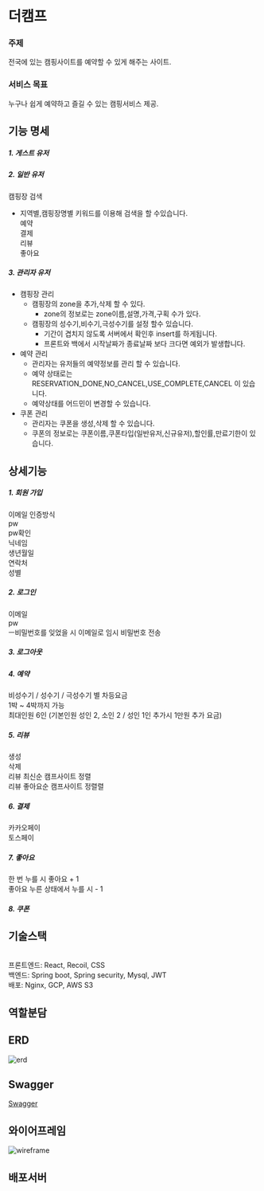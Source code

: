 # 더캠프

### 주제
전국에 있는 캠핑사이트를 예약할 수 있게 해주는 사이트.


### 서비스 목표 
누구나 쉽게 예약하고 즐길 수 있는 캠핑서비스 제공.




## **기능 명세**

##### 1. 게스트 유저


##### 2. 일반 유저 
캠핑장 검색
- 지역별,캠핑장명별 키워드를 이용해 검색을 할 수있습니다.
<br>예약
<br>결제
<br>리뷰
<br>좋아요

##### 3. 관리자 유저
- 캠핑장 관리
    - 캠핑장의 zone을 추가,삭제 할 수 있다.
        - zone의 정보로는 zone이름,설명,가격,구획 수가 있다.
    - 캠핑장의 성수기,비수기,극성수기를 설정 할수 있습니다.
        - 기간이 겹치지 않도록 서버에서 확인후 insert를 하게됩니다.
        - 프론트와 백에서 시작날짜가 종료날짜 보다 크다면 예외가 발생합니다.
- 예약 관리
    - 관리자는 유저들의 예약정보를 관리 할 수 있습니다.
    - 예약 상태로는  RESERVATION_DONE,NO_CANCEL,USE_COMPLETE,CANCEL  이 있습니다.
    - 예약상태를 어드민이 변경할 수 있습니다.
- 쿠폰 관리
    - 관리자는 쿠폰을 생성,삭제 할 수 있습니다.
    - 쿠폰의 정보로는 쿠폰이름,쿠폰타입(일반유저,신규유저),할인률,만료기한이 있습니다.





## **상세기능**

##### 1. 회원 가입
이메일 인증방식
<br>pw
<br>pw확인
<br>닉네임
<br>생년월일
<br>연락처
<br>성별

##### 2. 로그인
이메일
<br>pw
<br>ㅡ비밀번호를 잊었을 시 이메일로 임시 비밀번호 전송

##### 3. 로그아웃

##### 4. 예약
비성수기 / 성수기 / 극성수기 별 차등요금
<br>1박 ~ 4박까지 가능
<br>최대인원 6인 (기본인원 성인 2, 소인 2 / 성인 1인 추가시 1만원 추가 요금)


##### 5. 리뷰
생성
<br>삭제
<br>리뷰 최신순 캠프사이트 정렬
<br>리뷰 좋아요순 캠프사이트 정렬렬

##### 6. 결제
카카오페이
<br>토스페이

##### 7. 좋아요
한 번 누를 시 좋아요 + 1
<br>좋아요 누른 상태에서 누를 시 - 1

##### 8. 쿠폰




## **기술스택**

<br>프론트엔드: React, Recoil, CSS
<br>백엔드: Spring boot, Spring security, Mysql, JWT
<br>배포: Nginx, GCP, AWS S3



## **역할분담**


## ERD
![erd](/uploads/ec37d7d3947c462a52cabbc4a3a043c6/erd.png)

## Swagger
[Swagger](http://localhost:8080/swagger-ui/index.html)

## 와이어프레임
![wireframe](/uploads/ec37d7d3947c462a52cabbc4a3a043c6/9팀_와이어프레임.png)
## 배포서버

